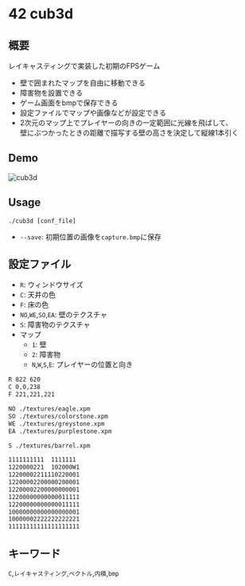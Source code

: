 # 42 cub3d

## 概要

レイキャスティングで実装した初期のFPSゲーム

- 壁で囲まれたマップを自由に移動できる
- 障害物を設置できる
- ゲーム画面をbmpで保存できる
- 設定ファイルでマップや画像などが設定できる
- 2次元のマップ上でプレイヤーの向きの一定範囲に光線を飛ばして、<br>壁にぶつかったときの距離で描写する壁の高さを決定して縦線1本引く

## Demo

![cub3d](https://user-images.githubusercontent.com/50983708/223070480-e60124f3-72a4-4d5d-a790-36bc2d507786.gif)

## Usage

`./cub3d [conf_file]`

- `--save`: 初期位置の画像を`capture.bmp`に保存

## 設定ファイル

- `R`: ウィンドウサイズ
- `C`: 天井の色
- `F`: 床の色
- `NO`,`WE`,`SO`,`EA`: 壁のテクスチャ
- `S`: 障害物のテクスチャ
- マップ
  - `1`: 壁
  - `2`: 障害物
  - `N`,`W`,`S`,`E`: プレイヤーの位置と向き

```txt
R 822 620
C 0,0,238
F 221,221,221

NO ./textures/eagle.xpm
SO ./textures/colorstone.xpm
WE ./textures/greystone.xpm
EA ./textures/purplestone.xpm

S ./textures/barrel.xpm

1111111111  1111111
1220000221  102000W1
12200002211110220001
12200002200000200001
12200002200000000001
12200000000000011111
12200000000000011111
10000000000000000001
10000002222222222221
11111111111111111111

```

## キーワード

`C`,`レイキャスティング`,`ベクトル`,`内積`,`bmp`
